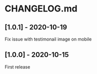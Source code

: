 # CHANGELOG.md

## [1.0.1] - 2020-10-19

Fix issue with testimonail image on mobile

## [1.0.0] - 2020-10-15

First release
